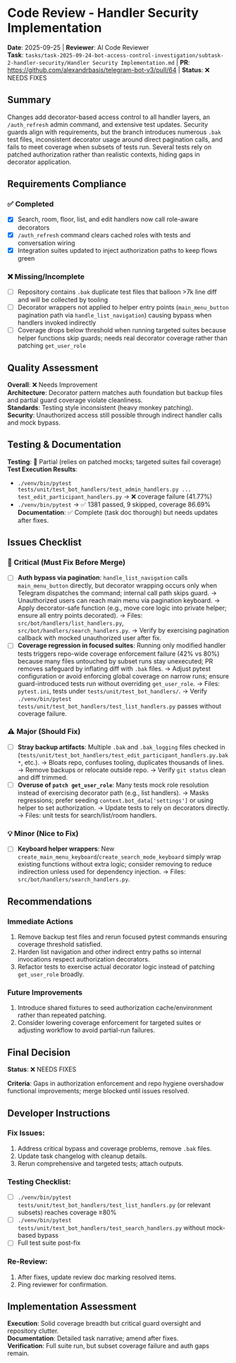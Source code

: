 # Code Review - Handler Security Implementation

**Date**: 2025-09-25 | **Reviewer**: AI Code Reviewer  
**Task**: `tasks/task-2025-09-24-bot-access-control-investigation/subtask-2-handler-security/Handler Security Implementation.md` | **PR**: https://github.com/alexandrbasis/telegram-bot-v3/pull/64 | **Status**: ❌ NEEDS FIXES

## Summary
Changes add decorator-based access control to all handler layers, an `/auth_refresh` admin command, and extensive test updates. Security guards align with requirements, but the branch introduces numerous `.bak` test files, inconsistent decorator usage around direct pagination calls, and fails to meet coverage when subsets of tests run. Several tests rely on patched authorization rather than realistic contexts, hiding gaps in decorator application.

## Requirements Compliance
### ✅ Completed
- [x] Search, room, floor, list, and edit handlers now call role-aware decorators
- [x] `/auth_refresh` command clears cached roles with tests and conversation wiring
- [x] Integration suites updated to inject authorization paths to keep flows green

### ❌ Missing/Incomplete
- [ ] Repository contains `.bak` duplicate test files that balloon >7k line diff and will be collected by tooling
- [ ] Decorator wrappers not applied to helper entry points (`main_menu_button` pagination path via `handle_list_navigation`) causing bypass when handlers invoked indirectly
- [ ] Coverage drops below threshold when running targeted suites because helper functions skip guards; needs real decorator coverage rather than patching `get_user_role`

## Quality Assessment
**Overall**: ❌ Needs Improvement  
**Architecture**: Decorator pattern matches auth foundation but backup files and partial guard coverage violate cleanliness.  
**Standards**: Testing style inconsistent (heavy monkey patching).  
**Security**: Unauthorized access still possible through indirect handler calls and mock bypass.

## Testing & Documentation
**Testing**: 🔄 Partial (relies on patched mocks; targeted suites fail coverage)  
**Test Execution Results**: 
- `./venv/bin/pytest tests/unit/test_bot_handlers/test_admin_handlers.py ... test_edit_participant_handlers.py` → ❌ coverage failure (41.77%)  
- `./venv/bin/pytest` → ✅ 1381 passed, 9 skipped, coverage 86.69%  
**Documentation**: ✅ Complete (task doc thorough) but needs updates after fixes.

## Issues Checklist

### 🚨 Critical (Must Fix Before Merge)
- [ ] **Auth bypass via pagination**: `handle_list_navigation` calls `main_menu_button` directly, but decorator wrapping occurs only when Telegram dispatches the command; internal call path skips guard. → Unauthorized users can reach main menu via pagination keyboard. → Apply decorator-safe function (e.g., move core logic into private helper; ensure all entry points decorated). → Files: `src/bot/handlers/list_handlers.py`, `src/bot/handlers/search_handlers.py`. → Verify by exercising pagination callback with mocked unauthorized user after fix.
- [ ] **Coverage regression in focused suites**: Running only modified handler tests triggers repo-wide coverage enforcement failure (42% vs 80%) because many files untouched by subset runs stay unexecuted; PR removes safeguard by inflating diff with `.bak` files. → Adjust pytest configuration or avoid enforcing global coverage on narrow runs; ensure guard-introduced tests run without overriding `get_user_role`. → Files: `pytest.ini`, tests under `tests/unit/test_bot_handlers/`. → Verify `./venv/bin/pytest tests/unit/test_bot_handlers/test_list_handlers.py` passes without coverage failure.

### ⚠️ Major (Should Fix)
- [ ] **Stray backup artifacts**: Multiple `.bak` and `.bak_logging` files checked in (`tests/unit/test_bot_handlers/test_edit_participant_handlers.py.bak*`, etc.). → Bloats repo, confuses tooling, duplicates thousands of lines. → Remove backups or relocate outside repo. → Verify `git status` clean and diff trimmed.
- [ ] **Overuse of `patch get_user_role`**: Many tests mock role resolution instead of exercising decorator path (e.g., list handlers). → Masks regressions; prefer seeding `context.bot_data['settings']` or using helper to set authorization. → Update tests to rely on decorators directly. → Files: unit tests for search/list/room handlers.

### 💡 Minor (Nice to Fix)
- [ ] **Keyboard helper wrappers**: New `create_main_menu_keyboard`/`create_search_mode_keyboard` simply wrap existing functions without extra logic; consider removing to reduce indirection unless used for dependency injection. → Files: `src/bot/handlers/search_handlers.py`.

## Recommendations
### Immediate Actions
1. Remove backup test files and rerun focused pytest commands ensuring coverage threshold satisfied.  
2. Harden list navigation and other indirect entry paths so internal invocations respect authorization decorators.  
3. Refactor tests to exercise actual decorator logic instead of patching `get_user_role` broadly.

### Future Improvements
1. Introduce shared fixtures to seed authorization cache/environment rather than repeated patching.  
2. Consider lowering coverage enforcement for targeted suites or adjusting workflow to avoid partial-run failures.

## Final Decision
**Status**: ❌ NEEDS FIXES

**Criteria**: Gaps in authorization enforcement and repo hygiene overshadow functional improvements; merge blocked until issues resolved.

## Developer Instructions
### Fix Issues:
1. Address critical bypass and coverage problems, remove `.bak` files.  
2. Update task changelog with cleanup details.  
3. Rerun comprehensive and targeted tests; attach outputs.

### Testing Checklist:
- [ ] `./venv/bin/pytest tests/unit/test_bot_handlers/test_list_handlers.py` (or relevant subsets) reaches coverage ≥80%
- [ ] `./venv/bin/pytest tests/unit/test_bot_handlers/test_search_handlers.py` without mock-based bypass
- [ ] Full test suite post-fix

### Re-Review:
1. After fixes, update review doc marking resolved items.  
2. Ping reviewer for confirmation.

## Implementation Assessment
**Execution**: Solid coverage breadth but critical guard oversight and repository clutter.  
**Documentation**: Detailed task narrative; amend after fixes.  
**Verification**: Full suite run, but subset coverage failure and auth gaps remain.
